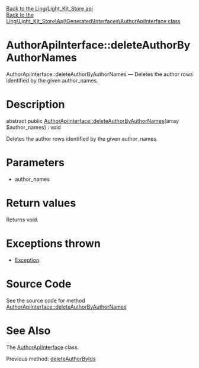 [Back to the Ling/Light_Kit_Store api](https://github.com/lingtalfi/Light_Kit_Store/blob/master/doc/api/Ling/Light_Kit_Store.md)<br>
[Back to the Ling\Light_Kit_Store\Api\Generated\Interfaces\AuthorApiInterface class](https://github.com/lingtalfi/Light_Kit_Store/blob/master/doc/api/Ling/Light_Kit_Store/Api/Generated/Interfaces/AuthorApiInterface.md)


AuthorApiInterface::deleteAuthorByAuthorNames
================



AuthorApiInterface::deleteAuthorByAuthorNames — Deletes the author rows identified by the given author_names.




Description
================


abstract public [AuthorApiInterface::deleteAuthorByAuthorNames](https://github.com/lingtalfi/Light_Kit_Store/blob/master/doc/api/Ling/Light_Kit_Store/Api/Generated/Interfaces/AuthorApiInterface/deleteAuthorByAuthorNames.md)(array $author_names) : void




Deletes the author rows identified by the given author_names.




Parameters
================


- author_names

    


Return values
================

Returns void.


Exceptions thrown
================

- [Exception](http://php.net/manual/en/class.exception.php).&nbsp;







Source Code
===========
See the source code for method [AuthorApiInterface::deleteAuthorByAuthorNames](https://github.com/lingtalfi/Light_Kit_Store/blob/master/Api/Generated/Interfaces/AuthorApiInterface.php#L315-L315)


See Also
================

The [AuthorApiInterface](https://github.com/lingtalfi/Light_Kit_Store/blob/master/doc/api/Ling/Light_Kit_Store/Api/Generated/Interfaces/AuthorApiInterface.md) class.

Previous method: [deleteAuthorByIds](https://github.com/lingtalfi/Light_Kit_Store/blob/master/doc/api/Ling/Light_Kit_Store/Api/Generated/Interfaces/AuthorApiInterface/deleteAuthorByIds.md)<br>

